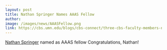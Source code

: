```yaml
---
layout: post
title: Nathan Springer Names AAAS Fellow
author:
image: /images/news/AAASFellow.png
link: https://cbs.umn.edu/blogs/cbs-connect/three-cbs-faculty-members-named-aaas-fellows
---
```


[Nathan Springer](/people/nathan-springer/) named as AAAS fellow Congratulations, Nathan!
